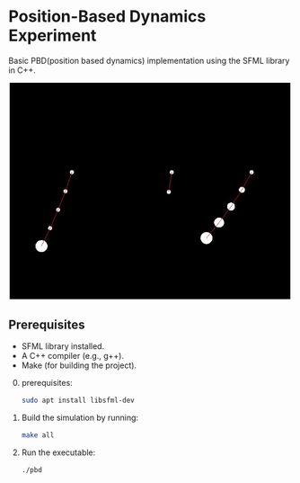# Position-Based Dynamics Experiment
Basic PBD(position based dynamics) implementation using the SFML library in C++.

<div align="center">
  <img src="simulation.jpg" alt="Simulation Demo" width="500">
</div>

## Prerequisites
- SFML library installed.
- A C++ compiler (e.g., g++).
- Make (for building the project).

0. prerequisites:
   ```bash
   sudo apt install libsfml-dev
   ```
1. Build the simulation by running:
   ```bash
   make all
   ```
2. Run the executable:
   ```bash
   ./pbd
   ```


